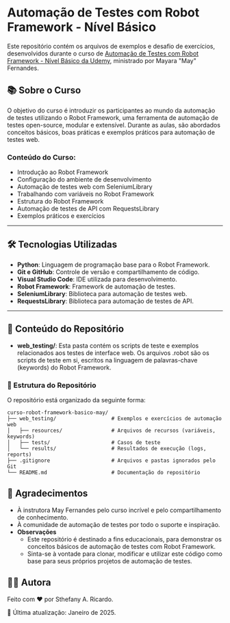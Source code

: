 # Automação de Testes com Robot Framework - Nível Básico

Este repositório contém os arquivos de exemplos e desafio de exercícios, desenvolvidos durante o curso de [Automação de Testes com Robot Framework - Nível Básico da Udemy](https://www.udemy.com/course/automacao-de-testes-com-robot-framework-basico/), ministrado por Mayara "May" Fernandes. 

## 📚 Sobre o Curso

O objetivo do curso é introduzir os participantes ao mundo da automação de testes utilizando o Robot Framework, uma ferramenta de automação de testes open-source, modular e extensível. Durante as aulas, são abordados conceitos básicos, boas práticas e exemplos práticos para automação de testes web.

### Conteúdo do Curso:
- Introdução ao Robot Framework
- Configuração do ambiente de desenvolvimento
- Automação de testes web com SeleniumLibrary
- Trabalhando com variáveis no Robot Framework
- Estrutura do Robot Framework
- Automação de testes de API com RequestsLibrary
- Exemplos práticos e exercícios

---

## 🛠️ Tecnologias Utilizadas

- **Python**: Linguagem de programação base para o Robot Framework.
- **Git e GitHub**: Controle de versão e compartilhamento de código.
- **Visual Studio Code**: IDE utilizada para desenvolvimento.
- **Robot Framework**: Framework de automação de testes.
- **SeleniumLibrary**: Biblioteca para automação de testes web.
- **RequestsLibrary**: Biblioteca para automação de testes de API.

---

## 📁 Conteúdo do Repositório
- **web_testing/**: Esta pasta contém os scripts de teste e exemplos relacionados aos testes de interface web. Os arquivos .robot são os scripts de teste em si, escritos na linguagem de palavras-chave (keywords) do Robot Framework.
  
### 📂 Estrutura do Repositório

O repositório está organizado da seguinte forma:

```
curso-robot-framework-basico-may/
├── web_testing/                  # Exemplos e exercícios de automação web
│   ├── resources/                # Arquivos de recursos (variáveis, keywords)
│   ├── tests/                    # Casos de teste
│   └── results/                  # Resultados de execução (logs, reports)
├── .gitignore                    # Arquivos e pastas ignorados pelo Git
└── README.md                     # Documentação do repositório
```

## 📌 Agradecimentos
- À instrutora May Fernandes pelo curso incrível e pelo compartilhamento de conhecimento.
- À comunidade de automação de testes por todo o suporte e inspiração.
- **Observações**
  - Este repositório é destinado a fins educacionais, para demonstrar os conceitos básicos de automação de testes com Robot Framework.
  - Sinta-se à vontade para clonar, modificar e utilizar este código como base para seus próprios projetos de automação de testes.

## 🙋‍♀️ Autora
Feito com ❤️ por Sthefany A. Ricardo.

📅 Última atualização: Janeiro de 2025.
